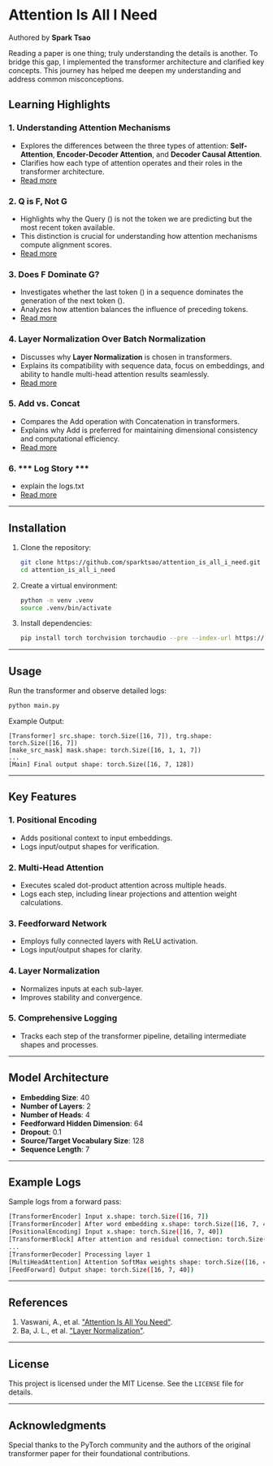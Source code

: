 # Attention Is All I Need

Authored by **Spark Tsao**



Reading a paper is one thing; truly understanding the details is another. To bridge this gap, I implemented the transformer architecture and clarified key concepts. This journey has helped me deepen my understanding and address common misconceptions.

## Learning Highlights

### 1. **Understanding Attention Mechanisms**

- Explores the differences between the three types of attention: **Self-Attention**, **Encoder-Decoder Attention**, and **Decoder Causal Attention**.
- Clarifies how each type of attention operates and their roles in the transformer architecture.
- [Read more](Attention.md)

### 2. **Q is F, Not G**

- Highlights why the Query () is not the token we are predicting but the most recent token available.
- This distinction is crucial for understanding how attention mechanisms compute alignment scores.
- [Read more](QisFNotG.md)

### 3. **Does F Dominate G?**

- Investigates whether the last token () in a sequence dominates the generation of the next token ().
- Analyzes how attention balances the influence of preceding tokens.
- [Read more](DoesFDominateG.md)

### 4. **Layer Normalization Over Batch Normalization**

- Discusses why **Layer Normalization** is chosen in transformers.
- Explains its compatibility with sequence data, focus on embeddings, and ability to handle multi-head attention results seamlessly.
- [Read more](LayerNormDiscussion.md)

### 5. **Add vs. Concat**

- Compares the Add operation with Concatenation in transformers.
- Explains why Add is preferred for maintaining dimensional consistency and computational efficiency.
- [Read more](AddandConcat.md)


### 6. *** Log Story ***

- explain the logs.txt
- [Read more](log_story.md)

---

## Installation

1. Clone the repository:

   ```bash
   git clone https://github.com/sparktsao/attention_is_all_i_need.git
   cd attention_is_all_i_need
   ```

2. Create a virtual environment:

   ```bash
   python -m venv .venv
   source .venv/bin/activate
   ```

3. Install dependencies:

   ```bash
   pip install torch torchvision torchaudio --pre --index-url https://download.pytorch.org/whl/nightly/cpu
   ```

---

## Usage

Run the transformer and observe detailed logs:

```bash
python main.py
```

Example Output:

```
[Transformer] src.shape: torch.Size([16, 7]), trg.shape: torch.Size([16, 7])
[make_src_mask] mask.shape: torch.Size([16, 1, 1, 7])
...
[Main] Final output shape: torch.Size([16, 7, 128])
```

---

## Key Features

### 1. **Positional Encoding**

- Adds positional context to input embeddings.
- Logs input/output shapes for verification.

### 2. **Multi-Head Attention**

- Executes scaled dot-product attention across multiple heads.
- Logs each step, including linear projections and attention weight calculations.

### 3. **Feedforward Network**

- Employs fully connected layers with ReLU activation.
- Logs input/output shapes for clarity.

### 4. **Layer Normalization**

- Normalizes inputs at each sub-layer.
- Improves stability and convergence.

### 5. **Comprehensive Logging**

- Tracks each step of the transformer pipeline, detailing intermediate shapes and processes.

---

## Model Architecture

- **Embedding Size**: 40
- **Number of Layers**: 2
- **Number of Heads**: 4
- **Feedforward Hidden Dimension**: 64
- **Dropout**: 0.1
- **Source/Target Vocabulary Size**: 128
- **Sequence Length**: 7

---

## Example Logs

Sample logs from a forward pass:

```bash
[TransformerEncoder] Input x.shape: torch.Size([16, 7])
[TransformerEncoder] After word embedding x.shape: torch.Size([16, 7, 40])
[PositionalEncoding] Input x.shape: torch.Size([16, 7, 40])
[TransformerBlock] After attention and residual connection: torch.Size([16, 7, 40])
...
[TransformerDecoder] Processing layer 1
[MultiHeadAttention] Attention SoftMax weights shape: torch.Size([16, 4, 7, 7])
[FeedForward] Output shape: torch.Size([16, 7, 40])
```

---

## References

1. Vaswani, A., et al. ["Attention Is All You Need"](https://arxiv.org/abs/1706.03762).
2. Ba, J. L., et al. ["Layer Normalization"](https://arxiv.org/abs/1607.06450).

---

## License

This project is licensed under the MIT License. See the `LICENSE` file for details.

---

## Acknowledgments

Special thanks to the PyTorch community and the authors of the original transformer paper for their foundational contributions.

